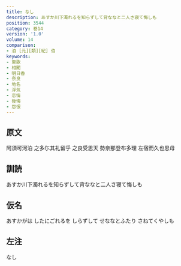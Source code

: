 ```yaml
---
title: なし
description: あすか川下濁れるを知らずして背ななと二人さ寝て悔しも
position: 3544
category: 巻14
version: '1.0'
volume: 14
comparison:
- 泊 [元][類][紀] 伯
keywords:
- 東歌
- 相聞
- 明日香
- 奈良
- 地名
- 浮気
- 恋情
- 後悔
- 怨恨
---
```


## 原文

阿須可河泊 之多尓其礼留乎 之良受思天 勢奈那登布多理 左宿而久也思母

## 訓読

あすか川下濁れるを知らずして背ななと二人さ寝て悔しも

## 仮名

あすかがは したにごれるを しらずして せななとふたり さねてくやしも

## 左注

なし
